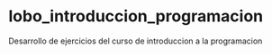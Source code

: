 # lobo_introduccion_programacion
Desarrollo de ejercicios del curso de introduccion a la programacion

